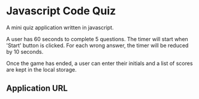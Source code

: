 # Javascript Code Quiz

A mini quiz application written in javascript.

A user has 60 seconds to complete 5 questions. The timer will start when 'Start' button is clicked.
For each wrong answer, the timer will be reduced by 10 seconds.

Once the game has ended, a user can enter their initials and a list of scores are kept in the local storage.


## Application URL


